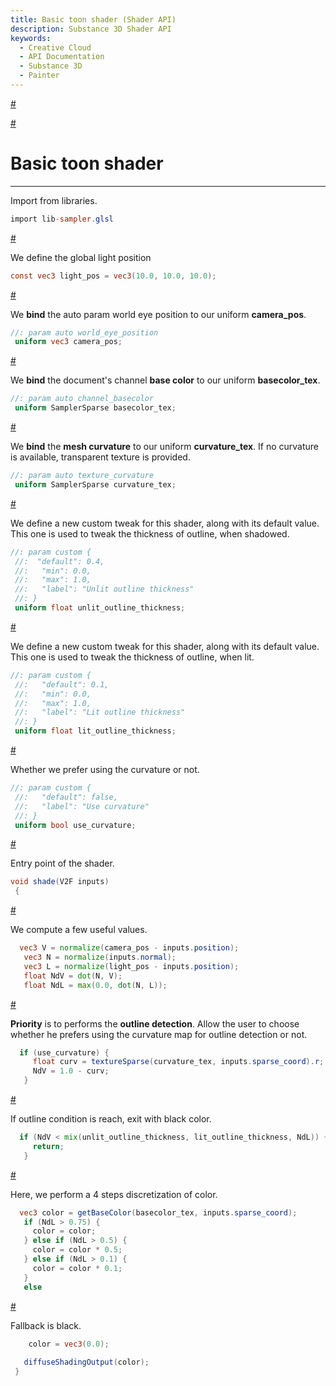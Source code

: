 ```yaml
---
title: Basic toon shader (Shader API)
description: Substance 3D Shader API
keywords:
  - Creative Cloud
  - API Documentation
  - Substance 3D
  - Painter
---
```














[\#](#section-0)












[\#](#section-1)

Basic toon shader
=================

---




Import from libraries.





```glsl
import lib-sampler.glsl
```







[\#](#section-2)

We define the global light position





```glsl
const vec3 light_pos = vec3(10.0, 10.0, 10.0);
```







[\#](#section-3)

We **bind** the auto param world eye position to our uniform **camera_pos**.





```glsl
//: param auto world_eye_position
 uniform vec3 camera_pos;
```







[\#](#section-4)

We **bind** the document's channel **base color** to our uniform **basecolor_tex**.





```glsl
//: param auto channel_basecolor
 uniform SamplerSparse basecolor_tex;
```







[\#](#section-5)

We **bind** the **mesh curvature** to our uniform **curvature_tex**.
 If no curvature is available, transparent texture is provided.





```glsl
//: param auto texture_curvature
 uniform SamplerSparse curvature_tex;
```







[\#](#section-6)

We define a new custom tweak for this shader, along with its default value.
 This one is used to tweak the thickness of outline, when shadowed.





```glsl
//: param custom {
 //:  "default": 0.4,
 //:   "min": 0.0,
 //:   "max": 1.0,
 //:   "label": "Unlit outline thickness"
 //: }
 uniform float unlit_outline_thickness;
```







[\#](#section-7)

We define a new custom tweak for this shader, along with its default value.
 This one is used to tweak the thickness of outline, when lit.





```glsl
//: param custom {
 //:   "default": 0.1,
 //:   "min": 0.0,
 //:   "max": 1.0,
 //:   "label": "Lit outline thickness"
 //: }
 uniform float lit_outline_thickness;
```







[\#](#section-8)

Whether we prefer using the curvature or not.





```glsl
//: param custom {
 //:   "default": false,
 //:   "label": "Use curvature"
 //: }
 uniform bool use_curvature;
```







[\#](#section-9)

Entry point of the shader.





```glsl
void shade(V2F inputs)
 {
```







[\#](#section-10)

We compute a few useful values.





```glsl
  vec3 V = normalize(camera_pos - inputs.position);
   vec3 N = normalize(inputs.normal);
   vec3 L = normalize(light_pos - inputs.position);
   float NdV = dot(N, V);
   float NdL = max(0.0, dot(N, L));
```







[\#](#section-11)

**Priority** is to performs the **outline detection**.
 Allow the user to choose whether he prefers using the curvature map
 for outline detection or not.





```glsl
  if (use_curvature) {
     float curv = textureSparse(curvature_tex, inputs.sparse_coord).r;
     NdV = 1.0 - curv;
   }
```







[\#](#section-12)

If outline condition is reach, exit with black color.





```glsl
  if (NdV < mix(unlit_outline_thickness, lit_outline_thickness, NdL)) {
     return;
   }
```







[\#](#section-13)

Here, we perform a 4 steps discretization of color.





```glsl
  vec3 color = getBaseColor(basecolor_tex, inputs.sparse_coord);
   if (NdL > 0.75) {
     color = color;
   } else if (NdL > 0.5) {
     color = color * 0.5;
   } else if (NdL > 0.1) {
     color = color * 0.1;
   }
   else
```







[\#](#section-14)

Fallback is black.





```glsl
    color = vec3(0.0);
 
   diffuseShadingOutput(color);
 }
 
 
```






